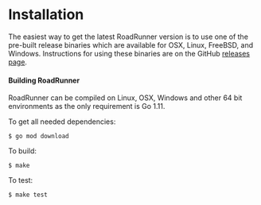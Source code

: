 # Installation

The easiest way to get the latest RoadRunner version is to use one of the pre-built release binaries which are available for
OSX, Linux, FreeBSD, and Windows. Instructions for using these binaries are on the GitHub [releases page](https://github.com/spiral/roadrunner/releases).

#### Building RoadRunner
RoadRunner can be compiled on Linux, OSX, Windows and other 64 bit environments as the only requirement is Go 1.11.

To get all needed dependencies:

```
$ go mod download
```

To build:

```
$ make
```

To test:

```
$ make test
```
